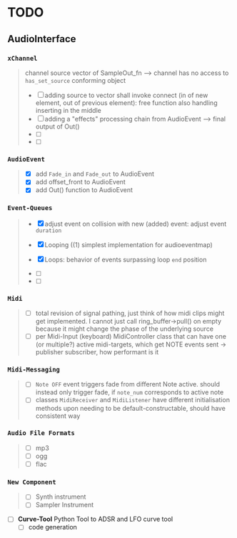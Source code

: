 # TODO

## AudioInterface

### `xChannel`

> channel source vector of SampleOut_fn --> channel has no access to `has_set_source` conforming object
>
> - [ ] adding source to vector shall invoke connect (in of new element, out of previous element): free function also handling inserting in the middle
> - [ ] adding a "effects" processing chain from AudioEvent --> final output of Out()
> - [ ]  
> - [ ]  

### `AudioEvent`

>
> - [x] add `Fade_in` and `Fade_out` to AudioEvent
> - [x] add offset_front to AudioEvent
> - [x] add Out() function to AudioEvent 
>

### `Event-Queues`

>
> - [x] adjust event on collision with new (added) event: adjust event `duration`
>
> - [x] Looping ((1) simplest implementation for audioeventmap)
> - [x] Loops: behavior of events surpassing loop `end` position
> - [ ]
> - [ ]
>

### `Midi`
> - [ ] total revision of signal pathing, just think of how midi clips might get implemented. I cannot just call 
        ring_buffer->pull() on empty because it might change the phase of the underlying source
> - [ ] per Midi-Input (keyboard) MidiController class that can have one (or multiple?) active midi-targets, 
        which get NOTE events sent -> publisher subscriber, how performant is it


### `Midi-Messaging`
> - [ ] `Note OFF` event triggers fade from different Note active.
   should instead only trigger fade, if `note_num` corresponds to active note
> - [ ] classes `MidiReceiver` and `MidiListener` have different initialisation methods upon needing to be default-constructable, should have consistent way
>

### `Audio File Formats`
>
> - [ ] mp3
> - [ ] ogg
> - [ ] flac
>

### `New Component`

> - [ ] Synth instrument
> - [ ] Sampler Instrument
>

- [ ] __Curve-Tool__ Python Tool to ADSR and LFO curve tool
  - [ ] code generation
